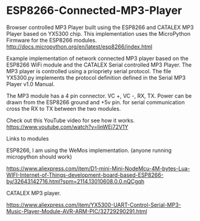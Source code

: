# ESP8266-Connected-MP3-Player
Browser controlled MP3 Player built using the ESP8266 and CATALEX MP3 Player based on YX5300 chip. This implementation uses the MicroPython Firmware for the ESP8266 modules. http://docs.micropython.org/en/latest/esp8266/index.html

Example implementation of network connected MP3 player based on the ESP8266 WiFi module and the CATALEX Serial controlled MP3 Player. The MP3 player is controlled using a priopriety serial protocol. The file YX5300.py implements the protocol definition defined in the Serial MP3 Player v1.0 Manual. 

The MP3 module has a 4 pin connector. VC +, VC -, RX, TX. Power can be drawn from the ESP8266 ground and +5v pin. for serial communication cross the RX to TX between the two modules. 

Check out this YouTube video for see how it works. https://www.youtube.com/watch?v=linWEj72V1Y

Links to modules

ESP8266, I am using the WeMos implementation. (anyone running micropython should work)

https://www.aliexpress.com/item/D1-mini-Mini-NodeMcu-4M-bytes-Lua-WIFI-Internet-of-Things-development-board-based-ESP8266-by/32643142716.html?spm=2114.13010608.0.0.nQCgqh

CATALEX MP3 player. 

https://www.aliexpress.com/item/YX5300-UART-Control-Serial-MP3-Music-Player-Module-AVR-ARM-PIC/32729290291.html
